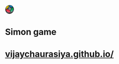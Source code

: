 <div>
  <img src="Simongame.jpg" style=" width:30px; height:30px">
  <h1>Simon game</h1>
<p><a href="https://vijaychaurasiya.github.io/simon-game/"><h1>vijaychaurasiya.github.io/</h1></a></p>
</div>
